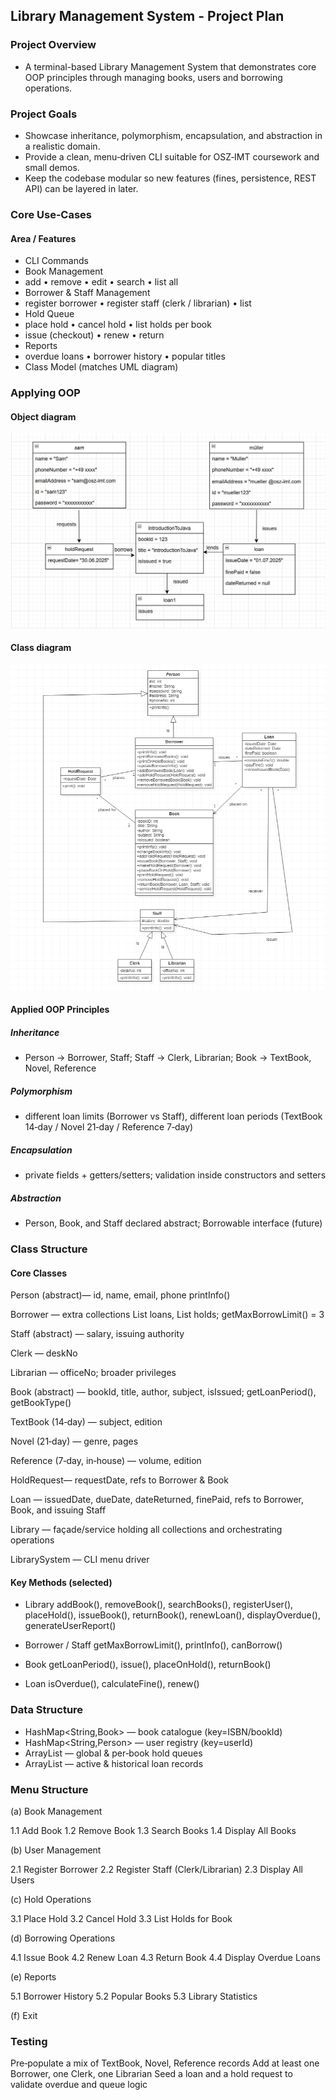 ## Library Management System - Project Plan
### Project Overview
- A terminal-based Library Management System that demonstrates core OOP principles through managing books, users and borrowing operations.

### Project Goals
- Showcase inheritance, polymorphism, encapsulation, and abstraction in a realistic domain.
- Provide a clean, menu‑driven CLI suitable for OSZ‑IMT coursework and small demos.
- Keep the codebase modular so new features (fines, persistence, REST API) can be layered in later.

### Core Use‑Cases

#### Area / Features
- CLI Commands
- Book Management
- add • remove • edit • search • list all
- Borrower & Staff Management
- register borrower • register staff (clerk / librarian) • list
- Hold Queue
- place hold • cancel hold • list holds per book
- issue (checkout) • renew • return
- Reports
- overdue loans • borrower history • popular titles
- Class Model (matches UML diagram)

### Applying OOP
#### Object diagram
![Diagram](doc/final-project-objectdiagram.png)

#### Class diagram
![Diagram](doc/final-project-classdiagram.png)

#### Applied OOP Principles
##### Inheritance
- Person → Borrower, Staff; Staff → Clerk, Librarian; Book → TextBook, Novel, Reference

##### Polymorphism
- different loan limits (Borrower vs Staff), different loan periods (TextBook 14‑day / Novel 21‑day / Reference 7‑day)

##### Encapsulation
- private fields + getters/setters; validation inside constructors and setters

##### Abstraction
- Person, Book, and Staff declared abstract; Borrowable interface (future)

### Class Structure

#### Core Classes

Person (abstract)— id, name, email, phone printInfo()

Borrower — extra collections List<Loan> loans, List<HoldRequest> holds; getMaxBorrowLimit() = 3

Staff (abstract) — salary, issuing authority

Clerk — deskNo

Librarian — officeNo; broader privileges

Book (abstract) — bookId, title, author, subject, isIssued; getLoanPeriod(), getBookType()

TextBook (14‑day) — subject, edition

Novel (21‑day) — genre, pages

Reference (7‑day, in‑house) — volume, edition

HoldRequest— requestDate, refs to Borrower & Book

Loan — issuedDate, dueDate, dateReturned, finePaid, refs to Borrower, Book, and issuing Staff

Library — façade/service holding all collections and orchestrating operations

LibrarySystem — CLI menu driver

#### Key Methods (selected)

- Library
addBook(), removeBook(), searchBooks(), registerUser(), placeHold(), issueBook(), returnBook(), renewLoan(), displayOverdue(), generateUserReport()

- Borrower / Staff
getMaxBorrowLimit(), printInfo(), canBorrow()

- Book
getLoanPeriod(), issue(), placeOnHold(), returnBook()

- Loan
isOverdue(), calculateFine(), renew()

### Data Structure
- HashMap<String,Book> — book catalogue (key=ISBN/bookId)
- HashMap<String,Person> — user registry (key=userId)
- ArrayList<HoldRequest> — global & per‑book hold queues
- ArrayList<Loan> — active & historical loan records

### Menu Structure

(a) Book Management

1.1 Add Book 1.2 Remove Book 1.3 Search Books 1.4 Display All Books

(b) User Management

2.1 Register Borrower 2.2 Register Staff (Clerk/Librarian) 2.3 Display All Users

(c) Hold Operations

3.1 Place Hold 3.2 Cancel Hold 3.3 List Holds for Book

(d) Borrowing Operations

4.1 Issue Book 4.2 Renew Loan 4.3 Return Book 4.4 Display Overdue Loans

(e) Reports

5.1 Borrower History 5.2 Popular Books 5.3 Library Statistics

(f) Exit

### Testing

Pre‑populate a mix of TextBook, Novel, Reference records
Add at least one Borrower, one Clerk, one Librarian
Seed a loan and a hold request to validate overdue and queue logic

